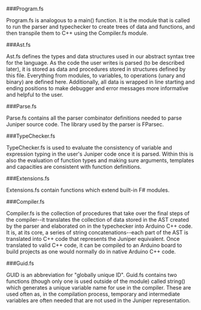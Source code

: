 ###Program.fs

Program.fs is analogous to a main() function. It is the module that is called to run the parser and typechecker to create trees of data and functions, and then transpile them to C++ using the Compiler.fs module.

###Ast.fs

Ast.fs defines the types and data structures used in our abstract syntax tree for the language. As the code the user writes is parsed (to be described later), it is stored as data and procedures stored in structures defined by this file. Everything from modules, to variables, to operations (unary and binary) are defined here. Additionally, all data is wrapped in line starting and ending positions to make debugger and error messages more informative and helpful to the user.

###Parse.fs

Parse.fs contains all the parser combinator definitions needed to parse Juniper source code. The library used by the parser is FParsec.

###TypeChecker.fs

TypeChecker.fs is used to evaluate the consistency of variable and expression typing in the user's Juniper code once it is parsed. Within this is also the evaluation of function types and making sure arguments, templates and capacities are consistent with function definitions.

###Extensions.fs

Extensions.fs contain functions which extend built-in F# modules.

###Compiler.fs

Compiler.fs is the collection of procedures that take over the final steps of the compiler--it translates the collection of data stored in the AST created by the parser and elaborated on in the typechecker into Arduino C++ code. It is, at its core, a series of string concatenations--each part of the AST is translated into C++ code that represents the Juniper equivalent. Once translated to valid C++ code, it can be compiled to an Arduino board to build projects as one would normally do in native Arduino C++ code.

###Guid.fs

GUID is an abbreviation for "globally unique ID". Guid.fs contains two functions (though only one is used outside of the module) called string() which generates a unique variable name for use in the compiler. These are used often as, in the compilation process, temporary and intermediate variables are often needed that are not used in the Juniper representation.
